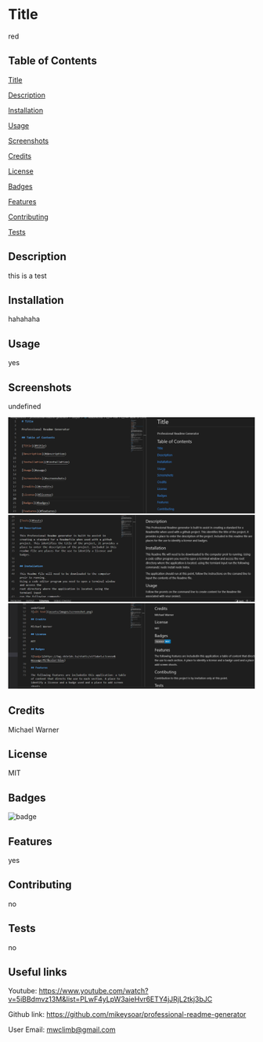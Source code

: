 # Title
  
red

## Table of Contents

[Title](#title)

[Description](#description)

[Installation](#installation)

[Usage](#usage)

[Screenshots](#screenshots)

[Credits](#credits)

[License](#license)

[Badges](#badges)

[Features](#features)

[Contributing](#contributing)

[Tests](#tests)

## Description

this
is
a test


## Installation

hahahaha

## Usage

yes

## Screenshots

undefined

![screenshot_1](../assets/images/screenshot1.png)
![screenshot_2](../assets/images/screenshot2.png)
![screenshot_3](../assets/images/screenshot3.png)

## Credits

Michael Warner

## License

MIT

## Badges

![badge](https://img.shields.io/static/v1?label=License&message=MIT&color=blue)

## Features

yes

## Contributing

no

## Tests

no

## Useful links

Youtube: https://www.youtube.com/watch?v=5iBBdmvz13M&list=PLwF4yLpW3aieHvr6ETY4jJRjL2tkj3bJC 

Github link: https://github.com/mikeysoar/professional-readme-generator

User Email: mwclimb@gmail.com

